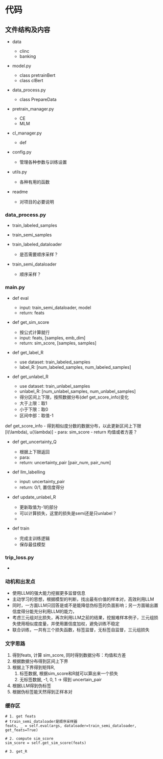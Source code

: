 # 代码

## 文件结构及内容
- data
    - clinc
    - banking

- model.py
    - class pretrainBert
    - class clBert

- data_process.py
    - class PrepareData

- pretrain_manager.py
    - CE
    - MLM

- cl_manager.py
    - def 

- config.py
    - 管理各种参数与训练设置

- utils.py
    - 各种有用的函数

- readme
    - 对项目的必要说明

### data_process.py
- train_labeled_samples
- train_semi_samples

- train_labeled_dataloader
    - 是否需要顺序采样？

- train_semi_dataloader
    - 顺序采样？

### main.py
- def eval
    - input: train_semi_dataloader, model
    - return: feats

- def get_sim_score
    - 按公式计算就行
    - input: feats, [samples, emb_dim]
    - return: sim_score, [samples, samples]

- def get_label_R
    - use dataset: train_labeled_samples
    - label_R: [num_labeled_samples, num_labeled_samples]

- def get_unlabel_R
    - use dataset: train_unlabel_samples
    - unlabel_R: [num_unlabel_samples, num_unlabel_samples]
    - 得分区间上下限，按照数据分布(def get_score_info)变化
    - 大于上限：取1
    - 小于下限：取0
    - 区间中部：取值-1
    
def get_score_info
    - 得到相似度分数的数据分布，以此更新区间上下限[l(\lambda), u(\lambda)]
    - para: sim_score
    - return 均值或者方差？

- def get_uncertainty_Q
    - 根据上下限返回
    - para: 
    - return: uncertainty_pair [pair_num, pair_num]


- def llm_labelling
    - input: uncertainty_pair
    - return: 0/1, 置信度得分

- def update_unlabel_R
    - 更新取值为-1的部分
    - 可以计算损失，这里的损失是semi还是只unlabel？
    - 

- def train
    - 完成主训练逻辑
    - 保存最佳模型

### trip_loss.py
- 

### 动机和出发点
- 使用LLM的强大能力挖掘更多监督信息
- 主动学习的思想，根据模型的判断，找出最有价值的样本对，高效利用LLM
- 同时，一方面LLM只回答是或不是能降低伪标签的负面影响；另一方面输出置信度得分能充分利用LLM的能力，
- 考虑三元组对比损失，再次利用LLM之前的结果，挖掘难样本例子，三元组损失使用相似度度量，并使用置信度加权，避免训练不稳定
- 联合训练，一共有三个损失函数，标签监督，无标签自监督，三元组损失

### 文字思路

1. 得到feats, 计算 sim_score, 同时得到数据分布：均值和方差
2. 根据数据分布得到区间上下界
3. 根据上下界得到矩阵R, 
    1) 标签数据, 根据sim_score和R就可以算出来一个损失
    2) 无标签数据, -1, 0, 1 -> 得到 uncertain_pair
4. 根据LLM得到伪标签
5. 根据伪标签能天然得到正样本对


### 缓存区
```
# 1. get feats
# train_semi_dataloader是顺序采样器
feats, _ = self.eval(args, dataloader=train_semi_dataloader, get_feats=True)

# 2. compute sim_score
sim_score = self.get_sim_score(feats)

# 3. get_R




```